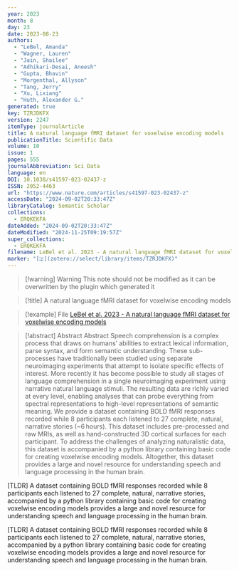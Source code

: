 ```yaml
---
year: 2023
month: 8
day: 23
date: 2023-08-23
authors:
  - "LeBel, Amanda"
  - "Wagner, Lauren"
  - "Jain, Shailee"
  - "Adhikari-Desai, Aneesh"
  - "Gupta, Bhavin"
  - "Morgenthal, Allyson"
  - "Tang, Jerry"
  - "Xu, Lixiang"
  - "Huth, Alexander G."
generated: true
key: TZRJDKFX
version: 2247
itemType: journalArticle
title: A natural language fMRI dataset for voxelwise encoding models
publicationTitle: Scientific Data
volume: 10
issue: 1
pages: 555
journalAbbreviation: Sci Data
language: en
DOI: 10.1038/s41597-023-02437-z
ISSN: 2052-4463
url: "https://www.nature.com/articles/s41597-023-02437-z"
accessDate: "2024-09-02T20:33:47Z"
libraryCatalog: Semantic Scholar
collections:
  - ERQKEKFA
dateAdded: "2024-09-02T20:33:47Z"
dateModified: "2024-11-25T09:19:57Z"
super_collections:
  - ERQKEKFA
filename: LeBel et al. 2023 - A natural language fMRI dataset for voxelwise encoding models
marker: "[🇿](zotero://select/library/items/TZRJDKFX)"
---
```


>[!warning] Warning
> This note should not be modified as it can be overwritten by the plugin which generated it

> [!title] A natural language fMRI dataset for voxelwise encoding models

> [!example] File
> [LeBel et al. 2023 - A natural language fMRI dataset for voxelwise encoding models](LeBel%20et%20al.%202023%20-%20A%20natural%20language%20fMRI%20dataset%20for%20voxelwise%20encoding%20models.pdf)

> [!abstract] Abstract
> Abstract
>             Speech comprehension is a complex process that draws on humans’ abilities to extract lexical information, parse syntax, and form semantic understanding. These sub-processes have traditionally been studied using separate neuroimaging experiments that attempt to isolate specific effects of interest. More recently it has become possible to study all stages of language comprehension in a single neuroimaging experiment using narrative natural language stimuli. The resulting data are richly varied at every level, enabling analyses that can probe everything from spectral representations to high-level representations of semantic meaning. We provide a dataset containing BOLD fMRI responses recorded while 8 participants each listened to 27 complete, natural, narrative stories (~6 hours). This dataset includes pre-processed and raw MRIs, as well as hand-constructed 3D cortical surfaces for each participant. To address the challenges of analyzing naturalistic data, this dataset is accompanied by a python library containing basic code for creating voxelwise encoding models. Altogether, this dataset provides a large and novel resource for understanding speech and language processing in the human brain.

[TLDR] A dataset containing BOLD fMRI responses recorded while 8 participants each listened to 27 complete, natural, narrative stories, accompanied by a python library containing basic code for creating voxelwise encoding models provides a large and novel resource for understanding speech and language processing in the human brain.

[TLDR] A dataset containing BOLD fMRI responses recorded while 8 participants each listened to 27 complete, natural, narrative stories, accompanied by a python library containing basic code for creating voxelwise encoding models provides a large and novel resource for understanding speech and language processing in the human brain.

